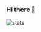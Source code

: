 ### Hi there 👋

![stats](https://github-readme-stats.vercel.app/api?username=alemar11&count_private=true&show_icons=true)
